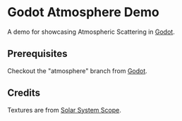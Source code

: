# Godot Atmosphere Demo

A demo for showcasing Atmospheric Scattering in [Godot](https://github.com/godotengine/godot/).

## Prerequisites

Checkout the "atmosphere" branch from [Godot](https://github.com/zwostein/godot/).

## Credits

Textures are from [Solar System Scope](https://www.solarsystemscope.com/textures/).

